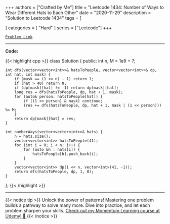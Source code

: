 
+++
authors = ["Crafted by Me"]
title = "Leetcode 1434: Number of Ways to Wear Different Hats to Each Other"
date = "2020-11-29"
description = "Solution to Leetcode 1434"
tags = [
    
]
categories = [
    "Hard"
]
series = ["Leetcode"]
+++



[`Problem Link`](https://leetcode.com/problems/number-of-ways-to-wear-different-hats-to-each-other/description/)

---

**Code:**

{{< highlight cpp >}}
class Solution {
public:
    int n, M = 1e9 + 7;
    
    int dfs(vector<vector<int>>& hatsToPeople, vector<vector<int>>& dp, int hat, int mask) {
        if (mask == (1 << n) - 1) return 1;
        if (hat > 40) return 0;
        if (dp[mask][hat] != -1) return dp[mask][hat];
        long res = dfs(hatsToPeople, dp, hat + 1, mask);
        for (auto& person: hatsToPeople[hat]) {
            if ((1 << person) & mask) continue;
            (res += dfs(hatsToPeople, dp, hat + 1, mask | (1 << person))) %= M;
        }
        return dp[mask][hat] = res;
    }
    
    int numberWays(vector<vector<int>>& hats) {
        n = hats.size();
        vector<vector<int>> hatsToPeople(41);
        for (int i = 0; i < n; i++) {
            for (auto &h : hats[i]) {
                hatsToPeople[h].push_back(i);
            }
        }
        vector<vector<int>> dp(1 << n, vector<int>(41, -1));
        return dfs(hatsToPeople, dp, 1, 0);
    }
};
{{< /highlight >}}


---


{{< notice tip >}}
Unlock the power of patterns! Mastering one problem builds a pathway to solve many more. Dive into practice, and let each problem sharpen your skills. [Check out my Momentum Learning course at Udemy! 🚀 ](https://www.udemy.com/course/algorithms-and-data-structures-in-cpp/)
{{< /notice >}}

